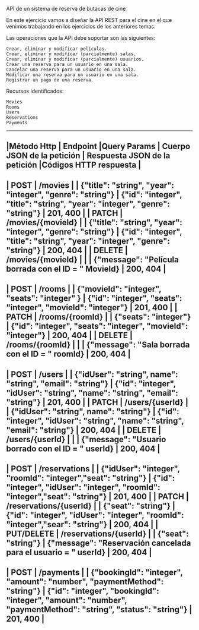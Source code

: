 API de un sistema de reserva de butacas de cine

En este ejercicio vamos a diseñar la API REST para el cine en el que venimos trabajando en los ejercicios de los anteriores temas.

Las operaciones que la API debe soportar son las siguientes:

    Crear, eliminar y modificar películas.
    Crear, eliminar y modificar (parcialmente) salas.
    Crear, eliminar y modificar (parcialmente) usuarios.
    Crear una reserva para un usuario en una sala.
    Cancelar una reserva para un usuario en una sala.
    Modificar una reserva para un usuario en una sala.
    Registrar un pago de una reserva.

Recursos identificados:

    Movies
    Rooms
    Users
    Reservations
    Payments
_____________________________________________________________________________________________________________________________________________________________________________________________________________________________________________________________________________________________
|Método Http 	|       Endpoint 	        |Query Params 	|               Cuerpo JSON de la petición 	                                   |                   Respuesta JSON de la petición 	                                                                |Códigos HTTP respuesta     |
---------------------------------------------------------------------------------------------------------------------------------------------------------------------------------------------------------------------------------------------------------------------------------------------
|   POST        | 	/movies                 |               |   {"title": "string", "year": "integer", "genre": "string"}                  | 	{"id": "integer", "title": "string", "year": "integer", "genre": "string"}                                      | 	201, 400                |
|   PATCH       | 	/movies/{movieId}       |               |   {"title": "string", "year": "integer", "genre": "string"}                  | 	{"id": "integer", "title": "string", "year": "integer", "genre": "string"}                                      | 	200, 404                | 
|   DELETE      | 	/movies/{movieId}       |               |                                                                              |    {"message": "Película borrada con el ID = " MovieId}                                                            |   200, 404                |
---------------------------------------------------------------------------------------------------------------------------------------------------------------------------------------------------------------------------------------------------------------------------------------------
|   POST        | 	/rooms                  |               |   {"movieId": "integer", "seats": "integer" }                                |	{"id": "integer", "seats": "integer", "movieId": "integer"}                                                     | 	201, 400                |
|   PATCH       | 	/rooms/{roomId}         |               |   {"seats": "integer"}                                                       |	{"id": "integer", "seats": "integer", "movieId": "integer"}                                                     | 	200, 404                |
|   DELETE      | 	/rooms/{roomId}         |               |                                                                              | 	{"message": "Sala borrada con el ID = " roomId}                                                                 |   200, 404                |
---------------------------------------------------------------------------------------------------------------------------------------------------------------------------------------------------------------------------------------------------------------------------------------------
|   POST        | 	/users                  |               |   {"idUser": "string", name": "string", "email": "string"}                   | 	{"id": "integer", "idUser": "string", "name": "string", "email": "string"}                                      | 	201, 400                |
|   PATCH       | 	/users/{userId}         |               |   {"idUser": "string", name": "string"}                                      | 	{"id": "integer", "idUser": "string", "name": "string", "email": "string"}                                      | 	200, 404                |
|   DELETE      | 	/users/{userId}         |               |                                                                              |    {"message": "Usuario borrado con el ID = " userId}                                                              |   200, 404                |
---------------------------------------------------------------------------------------------------------------------------------------------------------------------------------------------------------------------------------------------------------------------------------------------
|   POST        | 	/reservations           |               |   {"idUser": "integer", "roomId": "integer","seat": "string"}                | 	{"id": "integer", "idUser": "integer", "roomId": "integer","seat": "string"}                                    | 	201, 400                |
|   PATCH       | 	/reservations/{userId}  |               |   {"seat": "string"}                                                         |	{"id": "integer", "idUser": "integer", "roomId": "integer","sear": "string"}                                    | 	200, 404                |
|   PUT/DELETE  | 	/reservations/{userId}  |               |   {"seat": "string"}                                                         | 	{"message": "Reservación cancelada para el usuario  = " userId}                                                 |   200, 404                |
---------------------------------------------------------------------------------------------------------------------------------------------------------------------------------------------------------------------------------------------------------------------------------------------
|   POST        | 	/payments               |               |   {"bookingId": "integer", "amount": "number", "paymentMethod": "string"}    | 	{"id": "integer", "bookingId": "integer", "amount": "number", "paymentMethod": "string", "status": "string"}    | 	201, 400                |
---------------------------------------------------------------------------------------------------------------------------------------------------------------------------------------------------------------------------------------------------------------------------------------------
